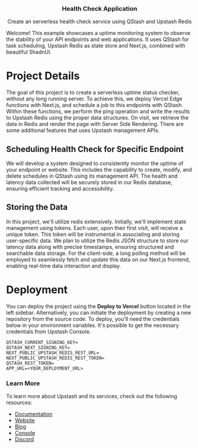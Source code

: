 <br />
<div align="center">

  <h3 align="center">Health Check Application</h3>

  <p align="center">
    Create an serverless health check service using QStash and Upstash Redis
  </p>
</div>

Welcome! This example showcases a uptime monitoring system to observe the stability of your API endpoints and web applications. It uses QStash for task scheduling, Upstash Redis as state store and Next.js, combined with beautiful ShadnUI.

# Project Details

The goal of this project is to create a serverless uptime status checker, without any long running server. To achieve this, we deploy Vercel Edge functions with Next.js, and schedule a job to this endpoints with QStash. Within these functions, we perform the ping operation and write the results to Upstash Redis using the proper data structures. On visit, we retrieve the data in Redis and render the page with Server Side Rendering. There are some additional features that uses Upstash management APIs.

## Scheduling Health Check for Specific Endpoint

We will develop a system designed to consistently monitor the uptime of your endpoint or website. This includes the capability to create, modify, and delete schedules in QStash using its management API. The health and latency data collected will be securely stored in our Redis database, ensuring efficient tracking and accessibility.

## Storing the Data

In this project, we'll utilize redis extensively. Initially, we'll implement state management using tokens. Each user, upon their first visit, will receive a unique token. This token will be instrumental in associating and storing user-specific data. We plan to utilize the Redis JSON structure to store our latency data along with precise timestamps, ensuring structured and searchable data storage. For the client-side, a long polling method will be employed to seamlessly fetch and update this data on our Next.js frontend, enabling real-time data interaction and display.

# Deployment

You can deploy the project using the **Deploy to Vercel** button located in the left sidebar. Alternatively, you can initiate the deployment by creating a new repository from the source code. To deploy, you'll need the credentials below in your environment variables. It's possible to get the necessary credentials from Upstash Console.

```
QSTASH_CURRENT_SIGNING_KEY=
QSTASH_NEXT_SIGNING_KEY=
NEXT_PUBLIC_UPSTASH_REDIS_REST_URL=
NEXT_PUBLIC_UPSTASH_REDIS_REST_TOKEN=
QSTASH_REST_TOKEN=
APP_URL=<YOUR_DEPLOYMENT_URL>
```

### Learn More

To learn more about Upstash and its services, check out the following resources:

- [Documentation](https://docs.upstash.com)
- [Website](https://upstash.com)
- [Blog](https://upstash.com/blog)
- [Console](https://console.upstash.com)
- [Discord](https://upstash.com/discord)
